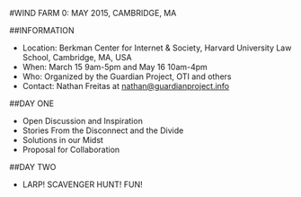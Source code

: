 #WIND FARM 0: MAY 2015, CAMBRIDGE, MA

##INFORMATION

- Location: Berkman Center for Internet & Society, Harvard University Law School, Cambridge, MA, USA
- When: March 15 9am-5pm and May 16 10am-4pm
- Who: Organized by the Guardian Project, OTI and others
- Contact: Nathan Freitas at nathan@guardianproject.info

##DAY ONE

- Open Discussion and Inspiration
- Stories From the Disconnect and the Divide
- Solutions in our Midst
- Proposal for Collaboration

##DAY TWO

- LARP! SCAVENGER HUNT! FUN!
